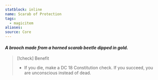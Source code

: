 ```yaml
---
statblock: inline
name: Scarab of Protection
tags:
  - magicitem
aliases: 
source: Core
---
```

#### *A brooch made from a horned scarab beetle dipped in gold.*

>[!check] Benefit
>- If you die, make a DC 18 Constitution check. If you succeed, you are unconscious instead of dead.
